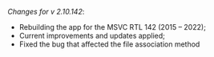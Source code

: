 _Changes for v 2.10.142_:
- Rebuilding the app for the MSVC RTL 142 (2015 – 2022);
- Current improvements and updates applied;
- Fixed the bug that affected the file association method
